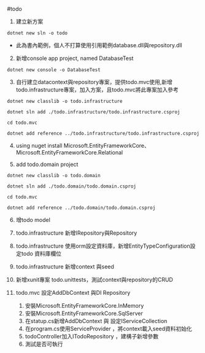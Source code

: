 #todo

1. 建立新方案
```dotnetcli
dotnet new sln -o todo
```

- 此為書內範例，個人不打算使用引用範例database.dll與repository.dll
2. 新增console app project, named DatabaseTest
```dotnetcli
dotnet new console -o DatabaseTest
```

3. 自行建立datacontext與repository專案，提供todo.mvc使用,新增todo.infrastructure專案，加入方案，且todo.mvc將此專案加入參考
```dotnetcli
dotnet new classlib -o todo.infrastructure

dotnet sln add ./todo.infrastructure/todo.infrastructure.csproj

cd todo.mvc

dotnet add reference ../todo.infrastructure/todo.infrastructure.csproj
```

4. using nuget install Microsoft.EntityFrameworkCore、Microsoft.EntityFrameworkCore.Relational

5. add todo.domain project
```dotnetcli
dotnet new classlib -o todo.domain

dotnet sln add ./todo.domain/todo.domain.csproj

cd todo.mvc

dotnet add reference ../todo.domain/todo.domain.csproj
```

6. 增todo model

7. todo.infrastructure 新增IRepository與Repository

8. todo.infrastructure 使用orm設定資料庫，新增EntityTypeConfiguration設定todo 資料庫欄位

9. todo.infrastructure 新增context 與seed

10. 新增xunit專案 todo.unittests，測試context與repository的CRUD

11. todo.mvc 設定AddDbContext 與DI Repository
    1. 安裝Microsoft.EntityFrameworkCore.InMemory
    2. 安裝Microsoft.EntityFrameworkCore.SqlServer
    3. 在statup.cs新增AddDbContext 與 設定IServiceCollection
    4. 在program.cs使用ServiceProvider ，將context載入seed資料初始化
    5. todoController加入ITodoRepository ，建構子新增參數
    6. 測試是否可執行